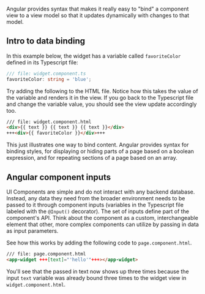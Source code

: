 Angular provides syntax that makes it really easy to "bind" a component view to a view model so that it updates dynamically with changes to that model.

## Intro to data binding

In this example below, the widget has a variable called `favoriteColor` defined in its Typescript file:

```ts
/// file: widget.component.ts
favoriteColor: string = 'blue';
```

Try adding the following to the HTML file. Notice how this takes the value of the variable and renders it in the view. If you go back to the Typescript file and change the variable value, you should see the view update accordingly too.

```html
/// file: widget.component.html
<div>{{ text }} {{ text }} {{ text }}</div>
+++<div>{{ favoriteColor }}</div>+++
```

This just illustrates one way to bind content. Angular provides syntax for binding styles, for displaying or hiding parts of a page based on a boolean expression, and for repeating sections of a page based on an array.

## Angular component inputs

UI Components are simple and do not interact with any backend database. Instead, any data they need from the broader environment needs to be passed to it through component inputs (variables in the Typescript file labeled with the `@Input()` decorator). The set of inputs define part of the component's API. Think about the component as a custom, interchangeable element that other, more complex components can utilize by passing in data as input parameters. 

See how this works by adding the following code to `page.component.html`. 

```html
/// file: page.component.html
<app-widget +++[text]="'hello'"+++></app-widget>
```

You'll see that the passed in text now shows up three times because the input `text` variable was already bound three times to the widget view in `widget.component.html`.

